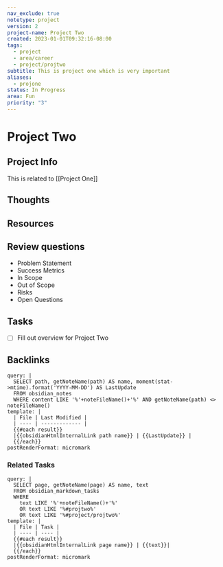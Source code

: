 ```yaml
---
nav_exclude: true
notetype: project
version: 2
project-name: Project Two
created: 2023-01-01T09:32:16-08:00
tags:
  - project
  - area/career
  - project/projtwo
subtitle: This is project one which is very important
aliases:
  - projone
status: In Progress
area: Fun
priority: "3"
---
```


# Project Two

## Project Info

This is related to [[Project One]]

## Thoughts

## Resources

## Review questions

- Problem Statement
- Success Metrics
- In Scope
- Out of Scope
- Risks
- Open Questions

## Tasks

- [ ] Fill out overview for Project Two

## Backlinks

```qatt
query: |
  SELECT path, getNoteName(path) AS name, moment(stat->mtime).format('YYYY-MM-DD') AS LastUpdate
  FROM obsidian_notes
  WHERE content LIKE '%'+noteFileName()+'%' AND getNoteName(path) <> noteFileName()
template: |
  | File | Last Modified |
  | ---- | ------------- |
  {{#each result}}
  |{{obsidianHtmlInternalLink path name}} | {{LastUpdate}} |
  {{/each}}
postRenderFormat: micromark
```

### Related Tasks

```qatt
query: |
  SELECT page, getNoteName(page) AS name, text
  FROM obsidian_markdown_tasks
  WHERE
    text LIKE '%'+noteFileName()+'%'
    OR text LIKE '%#projtwo%'
    OR text LIKE '%#project/projtwo%'
template: |
  | File | Task |
  | ---- | ---- |
  {{#each result}}
  |{{obsidianHtmlInternalLink page name}} | {{text}}|
  {{/each}}
postRenderFormat: micromark
```
